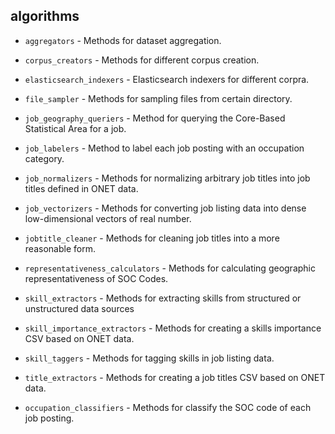 algorithms
-----------
- `aggregators` - Methods for dataset aggregation.

- `corpus_creators` - Methods for different corpus creation.

- `elasticsearch_indexers` - Elasticsearch indexers for different corpra.

- `file_sampler` - Methods for sampling files from certain directory.

- `job_geography_queriers` - Method for querying the Core-Based Statistical Area for a job.

- `job_labelers` -  Method to label each job posting with an occupation category.

- `job_normalizers` - Methods for normalizing arbitrary job titles into job titles defined in ONET data.

- `job_vectorizers` - Methods for converting job listing data into dense low-dimensional vectors of real number.

- `jobtitle_cleaner` - Methods for cleaning job titles into a more reasonable form.

- `representativeness_calculators` - Methods for calculating geographic representativeness of SOC Codes.

- `skill_extractors` - Methods for extracting skills from structured or unstructured data sources

- `skill_importance_extractors` - Methods for creating a skills importance CSV based on ONET data.

- `skill_taggers` - Methods for tagging skills in job listing data.

- `title_extractors` - Methods for creating a job titles CSV based on ONET data.

- `occupation_classifiers` - Methods for classify the SOC code of each job posting.
